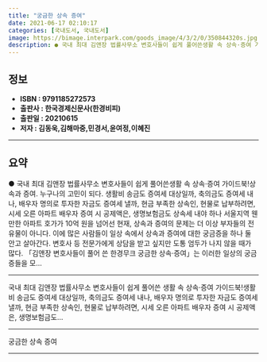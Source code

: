 ```yaml
---
title: "궁금한 상속 증여"
date: 2021-06-17 02:10:17
categories: [국내도서, 국내도서]
image: https://bimage.interpark.com/goods_image/4/3/2/0/350844320s.jpg
description: ● 국내 최대 김앤장 법률사무소 변호사들이 쉽게 풀어쓴생활 속 상속·증여 가이드북!상속과 증여. 누구나의 고민이 되다. 생활비 송금도 증여세 대상일까, 축의금도 증여세 내나, 배우자 명의로 투자한 자금도 증여세 낼까, 현금 부족한 상속인, 현물로 납부하려면, 시세 오른 아파트 배우자
---
```


## **정보**

- **ISBN : 9791185272573**
- **출판사 : 한국경제신문사(한경비피)**
- **출판일 : 20210615**
- **저자 : 김동욱,김해마중,민경서,윤여정,이혜진**

------



## **요약**

●  국내 최대 김앤장 법률사무소 변호사들이 쉽게 풀어쓴생활 속 상속·증여 가이드북!상속과 증여. 누구나의 고민이 되다. 생활비 송금도 증여세 대상일까, 축의금도 증여세 내나, 배우자 명의로 투자한 자금도 증여세 낼까, 현금 부족한 상속인, 현물로 납부하려면, 시세 오른 아파트 배우자 증여 시 공제액은, 생명보험금도 상속세 내야 하나 서울지역 웬만한 아파트 호가가 10억 원을 넘어선 현재, 상속과 증여의 문제는 더 이상 부자들의 전유물이 아니다. 이에 많은 사람들이 일상 속에서 상속과 증여에 대한 궁금증을 하나 둘 안고 살아간다. 변호사 등 전문가에게 상담을 받고 싶지만 도통 엄두가 나지 않을 때가 많다. 「김앤장 변호사들이 풀어 쓴 한경무크 궁금한 상속·증여」는 이러한 일상의 궁금증들을 모...

------

국내 최대 김앤장 법률사무소 변호사들이 쉽게 풀어쓴
생활 속 상속·증여 가이드북!생활비 송금도 증여세 대상일까, 축의금도 증여세 내나, 배우자 명의로 투자한 자금도 증여세 낼까, 현금 부족한 상속인, 현물로 납부하려면, 시세 오른 아파트 배우자 증여 시 공제액은, 생명보험금도... 

------


궁금한 상속 증여 

------


